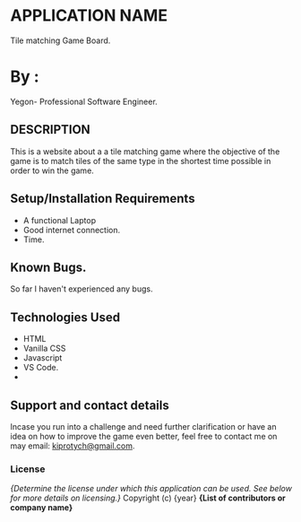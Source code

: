 # APPLICATION NAME
Tile matching Game Board.

# By :
Yegon- Professional Software Engineer.

## DESCRIPTION

This is a website about a a tile matching game where the objective of the game is to match tiles of the same type in the shortest time possible in order to win the game.


## Setup/Installation Requirements
* A functional Laptop
* Good internet connection.
* Time.

## Known Bugs.
So far I haven't experienced any bugs.

## Technologies Used
* HTML
* Vanilla CSS
* Javascript
* VS Code.
* 

## Support and contact details

Incase you run into a challenge and need further clarification or have an idea on how to improve the game even better, feel free to contact me on may email: kiprotych@gmail.com.

### License
*{Determine the license under which this application can be used.  See below for more details on licensing.}*
Copyright (c) {year} **{List of contributors or company name}**
 